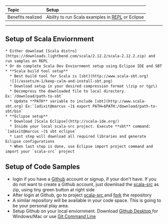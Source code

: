 | **Topic** | **Setup** |
| :--- | :--- |
| Benefits realized | Ability to run Scala examples in [REPL](http://docs.scala-lang.org/overviews/repl/overview.html) or Eclipse |

---
##	**Setup of Scala Enviornment**
	* Either download [Scala distro](https://downloads.lightbend.com/scala/2.12.2/scala-2.12.2.zip) and run samples on REPL
	* Or do complete Scala Dev Enviornment setup using Eclipse IDE and SBT
	* **Scala build tool setup**
	  *	Best build tool for Scala is [sbt](http://www.scala-sbt.org)  
	  ![](/assets/m-1/keep-calm-and-install-sbt.png)
	  * Download setup in your desired compression format \(zip or tgz\)
	  * Decompress the downloaded file to local directory. Ex:`/download/path-to-sbt`
	  * Update **PATH** variable to include [sbt](http://www.scala-sbt.org) Ex:`[adixit@marcus ~]$ export PATH=$PATH:/download/path-to-sbt/bin`
	* **Eclipse setup**
	  * Download [Scala Eclipse](http://scala-ide.org/)
	  * Inside your local scala-src project. Execute **sbt** command: `[adixit@marcus ~]$ sbt eclipse`
	  * Last step will download all required libraries and generate Eclipse configurations
	  * When last step is done, use Eclipse import project command and import your `scala-src` project
##	**Setup of Code Samples**
  * login if you have a [Github](/github.com) account or signup, if your don't have. If you do not want to create a Github account, just download the [scala-src](https://github.com/inbravo/scala-src) as zip, using tiny green button at right side
  * After login at Github, go to project [scala-src ](https://github.com/inbravo/scala-src)and [fork](https://help.github.com/articles/fork-a-repo/#fork-an-example-repository) the repository
  * A similar repository will be available in your code space. This is going to be your personal play area.
  * Setup Github on your local enviornment. Download [Github Desktop ](https://desktop.github.com/) for Windows/Mac or use [Git Command Line](https://hub.github.com)